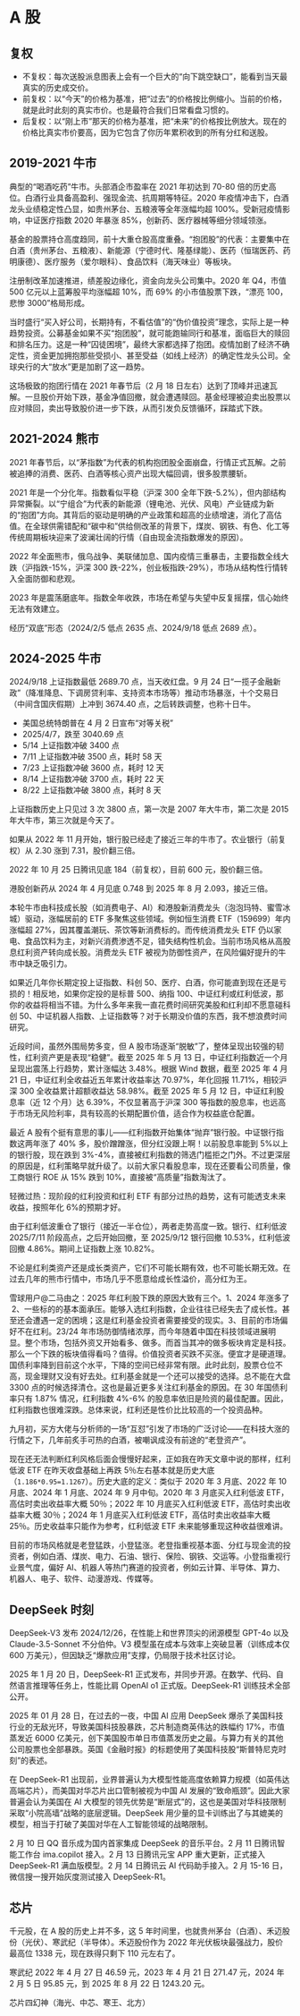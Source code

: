 # A 股

## 复权

- 不复权：每次送股派息图表上会有一个巨大的“向下跳空缺口”，能看到当天最真实的历史成交价。
- 前复权：以“今天”的价格为基准，把“过去”的价格按比例缩小。当前的价格，就是此时此刻的真实市价。也是最符合我们日常看盘习惯的。
- 后复权：以“刚上市”那天的价格为基准，把“未来”的价格按比例放大。现在的价格比真实市价要高，因为它包含了你历年累积收到的所有分红和送股。

## 2019-2021 牛市

典型的“喝酒吃药”牛市。头部酒企市盈率在 2021 年初达到 70-80 倍的历史高位。白酒行业具备高盈利、强现金流、抗周期等特征。2020 年疫情冲击下，白酒龙头业绩稳定性凸显，如贵州茅台、五粮液等全年涨幅均超 100%。受新冠疫情影响，中证医疗指数 2020 年暴涨 85%，创新药、医疗器械等细分领域领涨。

基金的股票持仓高度趋同，前十大重仓股高度重叠。​“抱团股”的代表 ​：主要集中在白酒（贵州茅台、五粮液）、新能源（宁德时代、隆基绿能）、医药（恒瑞医药、药明康德）、医疗服务（爱尔眼科）、食品饮料（海天味业）​​ 等板块。

注册制改革加速推进，绩差股边缘化，资金向龙头公司集中。2020 年 Q4，市值 500 亿元以上蓝筹股平均涨幅超 10%，而 69% 的小市值股票下跌，“漂亮 100，悲惨 3000”格局形成。

当时盛行“买入好公司，长期持有，不看估值”的“伪价值投资”理念，实际上是一种趋势投资。公募基金如果不买“抱团股”，就可能跑输同行和基准，面临巨大的赎回和排名压力。这是一种“囚徒困境”，最终大家都选择了抱团。疫情加剧了经济不确定性，资金更加拥抱那些受损小、甚至受益（如线上经济）的确定性龙头公司。全球央行的大“放水”更是加剧了这一趋势。

这场极致的抱团行情在 2021 年春节后（2 月 18 日左右）达到了顶峰并迅速瓦解。一旦股价开始下跌，基金净值回撤，就会遭遇赎回。基金经理被迫卖出股票以应对赎回，卖出导致股价进一步下跌，从而引发负反馈循环，踩踏式下跌。

## 2021-2024 熊市

2021 年春节后，以“茅指数”为代表的机构抱团股全面崩盘，行情正式瓦解。之前被追捧的消费、医药、白酒等核心资产出现大幅回调，很多股票腰斩。

2021 年是一个分化年。指数看似平稳（沪深 300 全年下跌-5.2%），但内部结构异常撕裂。以“宁组合”为代表的新能源（锂电池、光伏、风电）产业链成为新的“抱团”方向。其背后的驱动是明确的产业政策和超高的业绩增速，消化了高估值。在全球供需错配和“碳中和”供给侧改革的背景下，煤炭、钢铁、有色、化工等传统周期板块迎来了波澜壮阔的行情（自由现金流指数爆发的原因）。

2022 年全面熊市，俄乌战争、美联储加息、国内疫情三重暴击，主要指数全线大跌（沪指跌-15%，沪深 300 跌-22%，创业板指跌-29%），市场从结构性行情转入全面防御和悲观。

2023 年是震荡磨底年。指数全年收跌，市场在希望与失望中反复摇摆，信心始终无法有效建立。

经历“双底”形态（2024/2/5 低点 2635 点、2024/9/18 低点 2689 点）。

## 2024-2025 牛市

2024/9/18 上证指数最低 2689.70 点，当天收红盘。9 月 24 日“一揽子金融新政”（降准降息、下调房贷利率、支持资本市场等）推动市场暴涨，十个交易日（中间含国庆假期）上冲到 3674.40 点，之后转跌调整，也称十日牛。

- 美国总统特朗普在 4 月 2 日宣布“对等关税”
- 2025/4/7，跌至 3040.69 点
- 5/14 上证指数冲破 3400 点
- 7/11 上证指数冲破 3500 点，耗时 58 天
- 7/23 上证指数冲破 3600 点，耗时 12 天
- 8/14 上证指数冲破 3700 点，耗时 22 天
- 8/22 上证指数冲破 3800 点，耗时 8 天

上证指数历史上只见过 3 次 3800 点，第一次是 2007 年大牛市，第二次是 2015 年大牛市，第三次就是今天了。

如果从 2022 年 11 月开始，银行股已经走了接近三年的牛市了。农业银行（前复权）从 2.30 涨到 7.31，股价翻三倍。

2022 年 10 月 25 日腾讯见底 184（前复权），目前 600 元，股价翻三倍。

港股创新药从 2024 年 4 月见底 0.748 到 2025 年 8 月 2.093，接近三倍。

本轮牛市由科技成长股（如消费电子、AI）和港股新消费龙头（泡泡玛特、蜜雪冰城）驱动，涨幅居前的 ETF 多聚焦这些领域。例如恒生消费 ETF（159699）年内涨幅超 27%，因其覆盖潮玩、茶饮等新消费标的。而传统消费龙头 ETF 仍以家电、食品饮料为主，对新兴消费渗透不足，错失结构性机会。当前市场风格从高股息红利资产转向成长股。消费龙头 ETF 被视为防御性资产，在风险偏好提升的牛市中缺乏吸引力。

如果近几年你长期定投上证指数、科创 50、医疗、白酒，你可能直到现在还是亏损的！相反地，如果你定投的是标普 500、纳指 100、中证红利或红利低波，那你的收益将相当不错。为什么多年来我一直花费时间研究美股和红利却不愿意碰科创 50、中证机器人指数、上证指数等？对于长期没价值的东西，我不想浪费时间研究。

近段时间，虽然外围局势多变，但 A 股市场逐渐“脱敏”了，整体呈现出较强的韧性，红利资产更是表现“稳健”。截至 2025 年 5 月 13 日，中证红利指数近一个月呈现出震荡上行趋势，累计涨幅达 3.48%。根据 Wind 数据，截至 2025 年 4 月 21 日，中证红利全收益近五年累计收益率达 70.97%，年化回报 11.71%，相较沪深 300 全收益累计超额收益达 58.98%。截至 2025 年 5 月 12 日，中证红利股息率（近 12 个月）达 6.39%，不仅显著高于沪深 300 等指数的股息率，也远高于市场无风险利率，具有较高的长期配置价值，适合作为权益底仓配置。

最近 A 股有个挺有意思的事儿——红利指数开始集体“抛弃”银行股。中证银行指数这两年涨了 40% 多，股价蹭蹭涨，但分红没跟上啊！以前股息率能到 5%以上的银行股，现在跌到 3%-4%，直接被红利指数的筛选门槛拒之门外。不过更深层的原因是，红利策略早就升级了。以前大家只看股息率，现在还要看公司质量，像工商银行 ROE 从 15% 跌到 10%，直接被“高质量”指数淘汰了。

轻微过热：现阶段的红利投资和红利 ETF 有部分过热的趋势，这有可能透支未来收益，按照年化 6%的预期才好。

由于红利低波重仓了银行（接近一半仓位），两者走势高度一致。银行、红利低波 2025/7/11 阶段高点，之后开始回撤，至 2025/9/12 银行回撤 10.53%，红利低波回撤 4.86%。期间上证指数上涨 10.82%。

不论是红利类资产还是成长类资产，它们不可能长期有效，也不可能长期无效。在过去几年的熊市行情中，市场几乎不愿意给成长性溢价，高分红为王。

雪球用户@二马由之：2025 年红利股下跌的原因大致有三个。1、2024 年涨多了  2、一些标的的基本面承压。能够入选红利指数，企业往往已经失去了成长性。甚至还会遭遇一定的困境；这是红利基金投资者需要接受的现实。3、目前的市场偏好不在红利。23/24 年市场防御情绪浓厚，而今年随着中国在科技领域进展明显。整个市场，包括外资又开始看多、做多。而首当其冲的做多板块肯定是科技。那么一个下跌的板块值得看吗？值得。价值投资者买跌不买涨。便宜才是硬道理。国债利率降到目前这个水平，下降的空间已经非常有限。此时此刻，股票仓位不高，现金理财又没有好去处。红利基金就是一个还可以接受的选择。总不能在大盘 3300 点的时候选择清仓。这也是最近更多关注红利基金的原因。在 30 年国债利率只有 1.87% 情况，红利指数 4%-6% 的股息率依旧是险资的最佳配置。因此，红利指数也很难深跌。总体来说，红利还是性价比比较高的一个投资品种。

九月初，买方大佬与分析师的一场“互怼”引发了市场的广泛讨论——在科技大涨的行情之下，几年前炙手可热的白酒，被嘲讽成没有前途的“老登资产”。

现在还无法判断红利风格后面会慢慢好起来，正如我在昨天文章中说的那样，红利低波 ETF 在昨天收盘基础上再跌 5％左右基本就是历史大底（`1.186*0.95=1.1267`）。历史大底的定义：类似于 2020 年 3 月底、2022 年 10 月底、2024 年 1 月底、2024 年 9 月中旬。2020 年 3 月底买入红利低波 ETF，高估时卖出收益率大概 50％；2022 年 10 月底买入红利低波 ETF，高估时卖出收益率大概 30％；2024 年 1 月底买入红利低波 ETF，高估时卖出收益率大概 25％。历史收益率只能作为参考，红利低波 ETF 未来能够重现这种收益很难讲。

目前的市场风格就是老登猛跌，小登猛涨。老登指重视基本面、分红与现金流的投资者，例如白酒、煤炭、电力、石油、银行、保险、钢铁、交运等。小登指重视行业景气度，偏好 AI、机器人等热门赛道的投资者，例如云计算、半导体、算力、机器人、电子、软件、动漫游戏、传媒等。

## DeepSeek 时刻

DeepSeek-V3 发布 2024/12/26，在性能上和世界顶尖的闭源模型 GPT-4o 以及 Claude-3.5-Sonnet 不分伯仲。V3 模型虽在成本与效率上突破显著（训练成本仅 600 万美元），但因缺乏“爆款应用”支撑，仍局限于技术社区讨论。

2025 年 1 月 20 日，DeepSeek-R1 正式发布，并同步开源。在数学、代码、自然语言推理等任务上，性能比肩 OpenAI o1 正式版。DeepSeek-R1 训练技术全部公开。

2025 年 01 月 28 日，在过去的一夜，中国 AI 应用 DeepSeek 爆杀了美国科技行业的无敌光环，导致美国科技股暴跌，芯片制造商英伟达的跌幅约 17%，市值蒸发近 6000 亿美元，创下美国股市单日市值蒸发历史之最。与算力有关的其他公司股票也全部暴跌。英国《金融时报》的标题使用了美国科技股“斯普特尼克时刻”的表述。

在 DeepSeek-R1 出现前，业界普遍认为大模型性能高度依赖算力规模（如英伟达高端芯片），而美国对华芯片出口管制被视为中国 AI 发展的“致命瓶颈”。因此大家普遍会认为美国在 AI 大模型的领先优势是“断层式”的，这也是美国对华科技限制采取“小院高墙”战略的底层逻辑。DeepSeek 用少量的显卡训练出了与其媲美的模型，相当于打破了美国对华在人工智能领域的战略限制。

2 月 10 日 QQ 音乐成为国内首家集成 DeepSeek 的音乐平台。2 月 11 日腾讯智能工作台 ima.copilot 接入。2 月 13 日腾讯元宝 APP 重大更新，正式接入 DeepSeek-R1 满血版模型。2 月 14 日腾讯云 AI 代码助手接入。2 月 15-16 日，微信搜一搜开始灰度测试接入 DeepSeek-R1。

## 芯片

千元股，在 A 股的历史上并不多，这 5 年时间里，也就贵州茅台（白酒）、禾迈股份（光伏）、寒武纪（半导体）。禾迈股份作为 2022 年光伏板块最强战力，股价最高位 1338 元，现在跌得只剩下 110 元左右了。

寒武纪 2022 年 4 月 27 日 46.59 元，2023 年 4 月 21 日 271.47 元，2024 年 2 月 5 日 95.85 元，到 2025 年 8 月 22 日 1243.20 元。

芯片四幻神（海光、中芯、寒王、北方）
